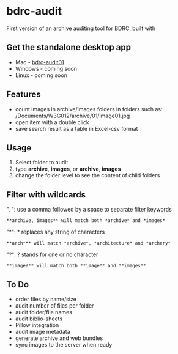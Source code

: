 # bdrc-audit
First version of an archive auditing tool for BDRC, built with 

## Get the standalone desktop app
* Mac - [bdrc-audit01](https://github.com/ngawangtrinley/bdrc-audit/releases/download/v01/bdrc-audit.zip)
* Windows - coming soon
* Linux - coming soon

## Features
* count images in archive/images folders in folders such as: /Documents/W3G012/archive/01/image01.jpg
* open item with a double click
* save search result as a table in Excel-csv format

## Usage
1. Select folder to audit
2. type **archive**, **images**, or **archive, images**
3. change the folder level to see the content of child folders

## Filter with wildcards
", ": use a comma followed by a space to separate filter keywords

    **archive, images** will match both *archive* and *images*
"*": * replaces any string of characters

    **arch*** will match *archive*, *architecture* and *archery*
"?": ? stands for one or no character

    **image?** will match both **image** and **images**



## To Do
* order files by name/size
* audit number of files per folder
* audit folder/file names
* audit biblio-sheets
* Pillow integration
* audit image metadata
* generate archive and web bundles
* sync images to the server when ready